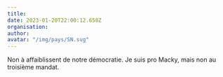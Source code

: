 ```yaml
---
title: 
date: 2023-01-20T22:00:12.658Z
organisation: 
author: 
avatar: "/img/pays/SN.svg"
---
```


Non à affaiblissent de notre démocratie. Je suis pro Macky, mais non au troisième mandat. 